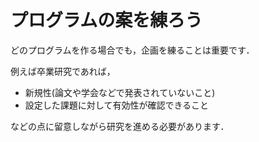 # プログラムの案を練ろう

どのプログラムを作る場合でも，企画を練ることは重要です．

例えば卒業研究であれば，

* 新規性(論文や学会などで発表されていないこと)
* 設定した課題に対して有効性が確認できること

などの点に留意しながら研究を進める必要があります．

